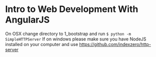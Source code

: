 # Intro to Web Development With AngularJS #

On OSX change directory to 1_bootstrap and run ` $ python -m SimpleHTTPServer `
If on windows please make sure you have NodeJS installed on your computer and use https://github.com/indexzero/http-server